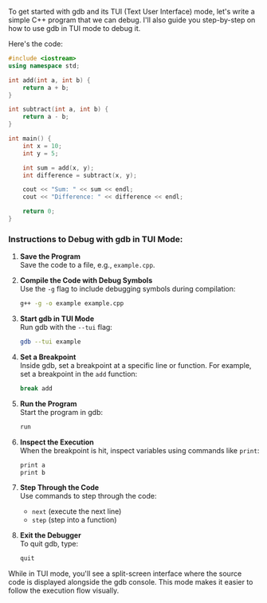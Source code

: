 To get started with gdb and its TUI (Text User Interface) mode, let's write a simple C++ program that we can debug. I'll also guide you step-by-step on how to use gdb in TUI mode to debug it.

Here's the code:

```cpp
#include <iostream>
using namespace std;

int add(int a, int b) {
    return a + b;
}

int subtract(int a, int b) {
    return a - b;
}

int main() {
    int x = 10;
    int y = 5;

    int sum = add(x, y);
    int difference = subtract(x, y);

    cout << "Sum: " << sum << endl;
    cout << "Difference: " << difference << endl;

    return 0;
}
```

### Instructions to Debug with gdb in TUI Mode:

1. **Save the Program**  
   Save the code to a file, e.g., `example.cpp`.

2. **Compile the Code with Debug Symbols**  
   Use the `-g` flag to include debugging symbols during compilation:
   ```bash
   g++ -g -o example example.cpp
   ```

3. **Start gdb in TUI Mode**  
   Run gdb with the `--tui` flag:
   ```bash
   gdb --tui example
   ```

4. **Set a Breakpoint**  
   Inside gdb, set a breakpoint at a specific line or function. For example, set a breakpoint in the `add` function:
   ```bash
   break add
   ```

5. **Run the Program**  
   Start the program in gdb:
   ```bash
   run
   ```

6. **Inspect the Execution**  
   When the breakpoint is hit, inspect variables using commands like `print`:
   ```bash
   print a
   print b
   ```

7. **Step Through the Code**  
   Use commands to step through the code:
   - `next` (execute the next line)
   - `step` (step into a function)

8. **Exit the Debugger**  
   To quit gdb, type:
   ```bash
   quit
   ```

While in TUI mode, you'll see a split-screen interface where the source code is displayed alongside the gdb console. This mode makes it easier to follow the execution flow visually.

